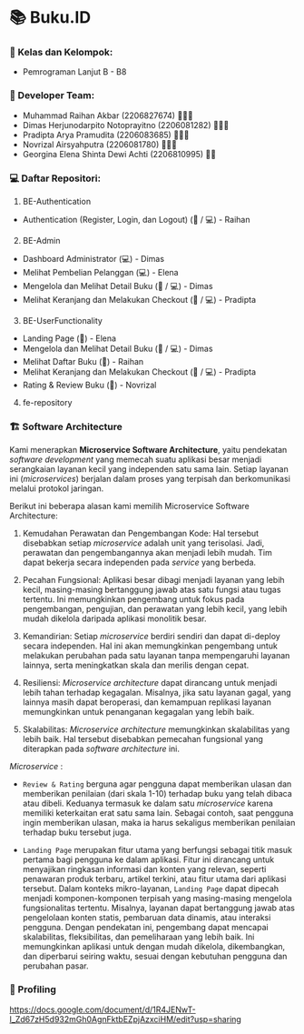 # 📚 Buku.ID

### 📝 Kelas dan Kelompok:
* Pemrograman Lanjut B - B8

### 👤 Developer Team:
* Muhammad Raihan Akbar (2206827674) 🧔🏻‍♂️
* Dimas Herjunodarpito Notoprayitno (2206081282) 🧔🏻‍♂️
* Pradipta Arya Pramudita (2206083685) 🧔🏻‍♂️
* Novrizal Airsyahputra (2206081780) 🧔🏻‍♂️
* Georgina Elena Shinta Dewi Achti (2206810995) 👩🏻

### 💻 Daftar Repositori:

1. BE-Authentication

- Authentication (Register, Login, dan Logout)  (🙋 / 💻) - Raihan

2. BE-Admin

- Dashboard Administrator (💻) - Dimas
- Melihat Pembelian Pelanggan (💻) - Elena
- Mengelola dan Melihat Detail Buku  (🙋 / 💻) - Dimas
- Melihat Keranjang dan Melakukan Checkout  (🙋 / 💻) - Pradipta

3. BE-UserFunctionality

- Landing Page (🙋) - Elena
- Mengelola dan Melihat Detail Buku  (🙋 / 💻) - Dimas
- Melihat Daftar Buku (🙋) - Raihan
- Melihat Keranjang dan Melakukan Checkout  (🙋 / 💻) - Pradipta
- Rating & Review Buku  (🙋) - Novrizal

4. fe-repository

### 🏗️ Software Architecture
Kami menerapkan **Microservice Software Architecture**, yaitu pendekatan _software development_ yang memecah suatu aplikasi besar menjadi serangkaian layanan kecil yang independen satu sama lain. Setiap layanan ini (_microservices_) berjalan dalam proses yang terpisah dan berkomunikasi melalui protokol jaringan.

Berikut ini beberapa alasan kami memilih Microservice Software Architecture:

1. Kemudahan Perawatan dan Pengembangan Kode: Hal tersebut disebabkan setiap _microservice_ adalah unit yang terisolasi. Jadi, perawatan dan pengembangannya akan menjadi lebih mudah. Tim dapat bekerja secara independen pada _service_ yang berbeda.

2. Pecahan Fungsional: Aplikasi besar dibagi menjadi layanan yang lebih kecil, masing-masing bertanggung jawab atas satu fungsi atau tugas tertentu. Ini memungkinkan pengembang untuk fokus pada pengembangan, pengujian, dan perawatan yang lebih kecil, yang lebih mudah dikelola daripada aplikasi monolitik besar.

3. Kemandirian: Setiap _microservice_ berdiri sendiri dan dapat di-deploy secara independen. Hal ini akan memungkinkan pengembang untuk melakukan perubahan pada satu layanan tanpa mempengaruhi layanan lainnya, serta meningkatkan skala dan merilis dengan cepat.

4. Resiliensi: _Microservice architecture_ dapat dirancang untuk menjadi lebih tahan terhadap kegagalan. Misalnya, jika satu layanan gagal, yang lainnya masih dapat beroperasi, dan kemampuan replikasi layanan memungkinkan untuk penanganan kegagalan yang lebih baik.

5. Skalabilitas: _Microservice architecture_ memungkinkan skalabilitas yang lebih baik. Hal tersebut disebabkan pemecahan fungsional yang diterapkan pada _software architecture_ ini.

_Microservice_ : </br>
- `Review & Rating` berguna agar pengguna dapat memberikan ulasan dan memberikan penilaian (dari skala 1-10) terhadap buku yang telah dibaca atau dibeli. 
Keduanya termasuk ke dalam satu _microservice_ karena memiliki keterkaitan erat satu sama lain. 
Sebagai contoh, saat pengguna ingin memberikan ulasan, maka ia harus sekaligus memberikan penilaian terhadap buku tersebut juga.

- `Landing Page` merupakan fitur utama yang berfungsi sebagai titik masuk pertama bagi pengguna ke dalam aplikasi. 
Fitur ini dirancang untuk menyajikan ringkasan informasi dan konten yang relevan, seperti penawaran produk terbaru, artikel terkini, atau fitur utama dari aplikasi tersebut. Dalam konteks mikro-layanan, 
`Landing Page` dapat dipecah menjadi komponen-komponen terpisah yang masing-masing mengelola fungsionalitas tertentu. Misalnya, layanan dapat bertanggung jawab atas pengelolaan konten statis, pembaruan data dinamis, atau interaksi pengguna.
Dengan pendekatan ini, pengembang dapat mencapai skalabilitas, fleksibilitas, dan pemeliharaan yang lebih baik. Ini memungkinkan aplikasi untuk dengan mudah dikelola, dikembangkan, dan diperbarui seiring waktu, sesuai dengan kebutuhan pengguna dan perubahan pasar.

### 🥇 Profiling
https://docs.google.com/document/d/1R4JENwT-I_Zd67zH5d932mGh0AgnFktbEZpjAzxciHM/edit?usp=sharing